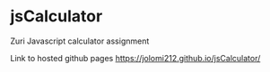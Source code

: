 # jsCalculator
Zuri Javascript calculator assignment
 
Link to hosted github pages
https://jolomi212.github.io/jsCalculator/